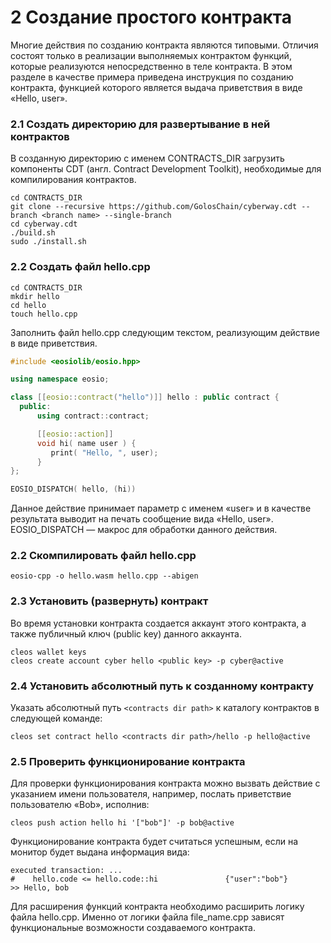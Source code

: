 
# 2 Cоздание простого контракта
Многие действия по созданию контракта являются типовыми. Отличия состоят только в реализации выполняемых контрактом функций, которые реализуются непосредственно в теле контракта. В этом разделе в качестве примера приведена инструкция по созданию контракта, функцией которого является выдача приветствия в виде «Hello, user».  

### 2.1 Создать директорию для развертывание в ней контрактов  
В созданную директорию с именем CONTRACTS_DIR загрузить компоненты CDT (англ. Contract Development Toolkit), необходимые для компилирования контрактов.
```
cd CONTRACTS_DIR
git clone --recursive https://github.com/GolosChain/cyberway.cdt --branch <branch name> --single-branch
cd cyberway.cdt
./build.sh
sudo ./install.sh
```  
### 2.2 Создать файл hello.cpp
```
cd CONTRACTS_DIR
mkdir hello
cd hello
touch hello.cpp
```  
Заполнить файл  hello.cpp следующим текстом, реализующим действие в виде приветствия.
```cpp
#include <eosiolib/eosio.hpp>

using namespace eosio;

class [[eosio::contract("hello")]] hello : public contract {
  public:
      using contract::contract;

      [[eosio::action]]
      void hi( name user ) {
         print( "Hello, ", user);
      }
};

EOSIO_DISPATCH( hello, (hi))

```  
Данное действие принимает параметр с именем «user» и в качестве результата выводит на печать сообщение вида «Hello, user».
EOSIO_DISPATCH — макрос для обработки данного действия.  

### 2.2 Скомпилировать файл hello.cpp
```
eosio-cpp -o hello.wasm hello.cpp --abigen
```  

### 2.3 Установить (развернуть) контракт  
Во время установки контракта создается аккаунт этого контракта, а также публичный ключ (public key) данного аккаунта.  
```
cleos wallet keys
cleos create account cyber hello <public key> -p cyber@active
```   

### 2.4 Установить абсолютный путь к созданному контракту  
Указать абсолютный путь `<contracts dir path>` к каталогу контрактов в следующей команде:
```
cleos set contract hello <contracts dir path>/hello -p hello@active
```  
### 2.5 Проверить функционирование контракта
Для проверки функционирования контракта можно вызвать действие с указанием имени пользователя, например, послать приветствие пользователю «Bob», исполнив: 
```
cleos push action hello hi '["bob"]' -p bob@active
```  

Функционирование контракта будет считаться успешным, если на монитор будет выдана информация вида:
```
executed transaction: ... 
#    hello.code <= hello.code::hi               {"user":"bob"}
>> Hello, bob
```  

Для расширения функций контракта необходимо расширить логику файла hello.cpp. Именно от логики файла file_name.cpp зависят функциональные возможности создаваемого контракта. 
